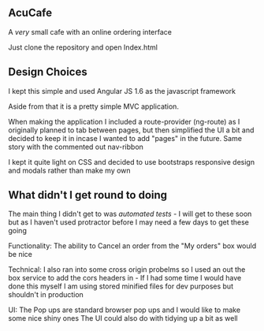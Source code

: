 ## AcuCafe 

A *very* small cafe with an online ordering interface

Just clone the repository and open Index.html

## Design Choices

I kept this simple and used Angular JS 1.6 as the javascript framework 

Aside from that it is a pretty simple MVC application. 

When making the application I included a route-provider (ng-route) as I originally planned to tab between pages, but then simplified the UI a bit and decided to keep it in incase I wanted to add "pages" in the future.
Same story with the commented out nav-ribbon

I kept it quite light on CSS and decided to use bootstraps responsive design and modals rather than make my own

## What didn't I get round to doing

The main thing I didn't get to was *automated tests* - I will get to these soon but as I haven't used protractor before I may need a few days to get these going

Functionality:
The ability to Cancel an order from the "My orders" box would be nice

Technical:
I also ran into some cross origin probelms so I used an out the box service to add the cors headers in - If I had some time I would have done this myself
I am using stored minified files for dev purposes but shouldn't in production

UI:
The Pop ups are standard browser pop ups and I would like to make some nice shiny ones
The UI could also do with tidying up a bit as well


